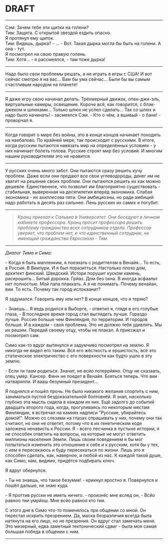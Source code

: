# DRAFT
___
Сэм: Зачем тебе эти щитки на голени?  
Тим: Защита. С открытой звездой ездить опасно.   
Я протянул ему щиток.  
Тим: Видишь, дырка? - ... - Вот. Такая дырка могла бы быть на голени. А она - тут.  
Я посмотрел на свою правую голень.  
Тим: Хотя... - я рассмеялся, - там тоже дырка!

___

Надо было свои проблемы решать, а не играть в игры с США! И вот сейчас смотрю я на вас... Вам бы ума сейчас... Были бы вы самым счастливым народом на планете! 
___
Я даже игру свою начинал делать. Трёхмерный движок, опен-джи-эль, виртуальные камеры, освещение. Короче всё, как говорится, с блэк-джеком и шлюхами... Только шлюх не успел сделать...
Так со шлюх и надо было начинать! - засмеялся Сэм.
\- Кто о чём, а вшивый - о бане! - проворчал я.
___
Когда говорят о мире без войны, это в конце концов начинает походить на наебалово. По крайней мере, так происходит с русскими. В итоге, когда русским пытаются навязать мир на определённых условиях - у них начинает болеть голова. Русские строят мир без условий. И многим нашим руководителям это не нравится.
___
У русских очень много забот. Они пытаются сразу решить кучу проблем. Даже если они продают все свои углеводороды, денег им не хватит на решение своих проблем. Они пытаются решить их как можно дешевле. Единственное, что позволит им благоприятно существовать - стабильная, выверенная на десятилетия вперёд экономика. Слабая экономика - их ахиллесова пята. Они амбициозны, но ради амбиций надо работать в десять раз сильнее. Лень русских их самих и погубит. 

---

>_Кранц приехал к Сальвиа в Университет. Они беседуют 
в личном кабинете профессора. Кранц просит профессора 
решить проблему гражданства всех сотрудников отдела. Профессор
уверяет, что проблем нет, и что единственный сотрудник, не
имеющий гражданства Евросоюза - Тим._

---

*Диалог Тима и Симо:*

\- Когда я быть малленким, я поеэхать с родиттелэм в Венайя... То есть, в Россия. В Виипури. И я был поразитться. Настолько плохо дом, архитект финский. Шведский. Истори порушит куском камень, раскрошить... Битый дорокка. Грйаз. Дом без окна. В иногда асфаальт нет полностью. Мой папа плаккать. А я не понимать. Почему венайан, вии. То есть. Почему так город испокаанит?

Я задумался. Говорить ему или нет? В конце концов, что я теряю?

\- Знаешь... Я ведь родился в Выборге, - ответил я, глядя в его голубые глаза, - В последнее время город стал выглядеть лучше. Гораздо лучше. Россия больше чем Финляндия, по территории. И городов больше. И в каждом - своя проблема. Это не должно тебя удивлять. Мы их решим. Передай своему отцу, чтобы не плакал. А приезжал и посмотрел сам.

Симо как-то вдург вытянулся и задумчиво посмотрел на землю. Я никогда не видел его таким. Вся его жёсткость и ершистость, всё это статическое электричество с его поверхности как будто ушло в эту землю.

\- Если ти таам родиться. Значит, не всйо потеррйяно. Отцу не сказаать, отец умер. Кансер. Финн не поедет в Венайя. Бояться теперь. Что вии натварилли. И вааш безумный президент...

Я поднялся и пошёл прочь. Не было никакого желания спортить с ним, заниматься пустой бездоказательной болтовнёй. Я знал, насколько глубоко эта мысль сидела в каждом их них. Ещё задолго до событий двадцать второго года, когда, прогуливаясь по некоторым местам Финляндии, я встречал на камнях надписи "Русские, убирайтесь домой!". Можно со слезами на глазах спрашивать у них, почему они так считают, но они не ответят, потому что в их генетическом коде заложена ненависть к России. Я - всего песчинка в пустыне истории, я не способен ответить на вопросы, на которые не могут ответить миллионы населения Земли. Лишь своим поведением я бы мог попытаться изменить это отношение к себе и к русским, хотя бы у тех, с кем я пересекаюсь и буду пересекаться по жизни. Лишь это я способен сделать, как, наверное, и любой из нас. К каждой такой душе, как Симо, нам, видимо, придётся подбирать ключ.

Я вдруг обернулся.

\- Ты не знаешь, что такое безумие! - крикнул яростно я. Повернулся и пошёл дальше,  не знаю куда.

\- Я проттив русски не иметь ничего. - произнёс мне вслед он, - Всйо равноо тии умрйош. Мне всйо равноо кто тии.

С этого дня в Симо что-то поменялось при общении со мной. Он перестал искрить презрением. Да, маска безразличия всегда была натянута на его лицо, но не презрения. Он вдруг стал замечать меня. Это мизерный, едва заметный тектонический сдвиг - была моя самая большая победа в общении с ним.

---